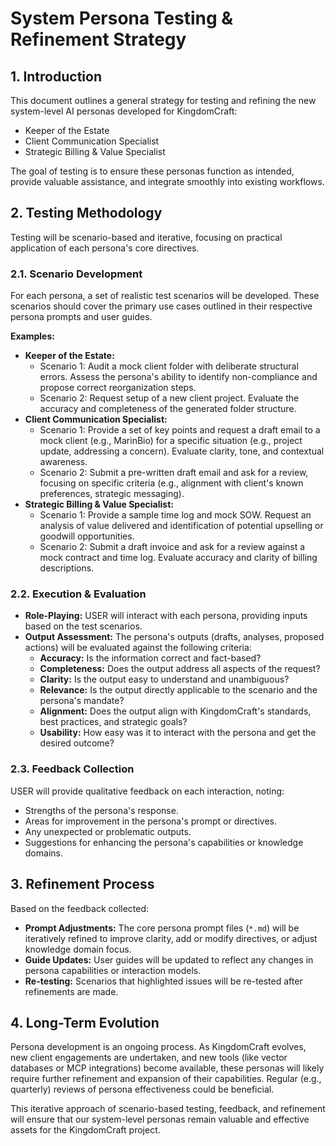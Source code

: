 # System Persona Testing & Refinement Strategy

## 1. Introduction

This document outlines a general strategy for testing and refining the new system-level AI personas developed for KingdomCraft:

*   Keeper of the Estate
*   Client Communication Specialist
*   Strategic Billing & Value Specialist

The goal of testing is to ensure these personas function as intended, provide valuable assistance, and integrate smoothly into existing workflows.

## 2. Testing Methodology

Testing will be scenario-based and iterative, focusing on practical application of each persona's core directives.

### 2.1. Scenario Development

For each persona, a set of realistic test scenarios will be developed. These scenarios should cover the primary use cases outlined in their respective persona prompts and user guides.

**Examples:**

*   **Keeper of the Estate:**
    *   Scenario 1: Audit a mock client folder with deliberate structural errors. Assess the persona's ability to identify non-compliance and propose correct reorganization steps.
    *   Scenario 2: Request setup of a new client project. Evaluate the accuracy and completeness of the generated folder structure.
*   **Client Communication Specialist:**
    *   Scenario 1: Provide a set of key points and request a draft email to a mock client (e.g., MarinBio) for a specific situation (e.g., project update, addressing a concern). Evaluate clarity, tone, and contextual awareness.
    *   Scenario 2: Submit a pre-written draft email and ask for a review, focusing on specific criteria (e.g., alignment with client's known preferences, strategic messaging).
*   **Strategic Billing & Value Specialist:**
    *   Scenario 1: Provide a sample time log and mock SOW. Request an analysis of value delivered and identification of potential upselling or goodwill opportunities.
    *   Scenario 2: Submit a draft invoice and ask for a review against a mock contract and time log. Evaluate accuracy and clarity of billing descriptions.

### 2.2. Execution & Evaluation

*   **Role-Playing:** USER will interact with each persona, providing inputs based on the test scenarios.
*   **Output Assessment:** The persona's outputs (drafts, analyses, proposed actions) will be evaluated against the following criteria:
    *   **Accuracy:** Is the information correct and fact-based?
    *   **Completeness:** Does the output address all aspects of the request?
    *   **Clarity:** Is the output easy to understand and unambiguous?
    *   **Relevance:** Is the output directly applicable to the scenario and the persona's mandate?
    *   **Alignment:** Does the output align with KingdomCraft's standards, best practices, and strategic goals?
    *   **Usability:** How easy was it to interact with the persona and get the desired outcome?

### 2.3. Feedback Collection

USER will provide qualitative feedback on each interaction, noting:

*   Strengths of the persona's response.
*   Areas for improvement in the persona's prompt or directives.
*   Any unexpected or problematic outputs.
*   Suggestions for enhancing the persona's capabilities or knowledge domains.

## 3. Refinement Process

Based on the feedback collected:

*   **Prompt Adjustments:** The core persona prompt files (`*.md`) will be iteratively refined to improve clarity, add or modify directives, or adjust knowledge domain focus.
*   **Guide Updates:** User guides will be updated to reflect any changes in persona capabilities or interaction models.
*   **Re-testing:** Scenarios that highlighted issues will be re-tested after refinements are made.

## 4. Long-Term Evolution

Persona development is an ongoing process. As KingdomCraft evolves, new client engagements are undertaken, and new tools (like vector databases or MCP integrations) become available, these personas will likely require further refinement and expansion of their capabilities. Regular (e.g., quarterly) reviews of persona effectiveness could be beneficial.

This iterative approach of scenario-based testing, feedback, and refinement will ensure that our system-level personas remain valuable and effective assets for the KingdomCraft project.
